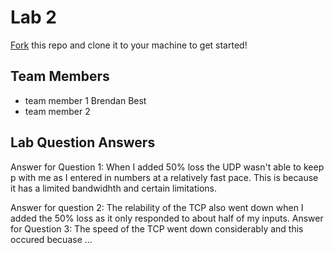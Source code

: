 # Lab 2
[Fork](https://docs.github.com/en/get-started/quickstart/fork-a-repo) this repo and clone it to your machine to get started!

## Team Members
- team member 1 Brendan Best
- team member 2

## Lab Question Answers

Answer for Question 1: 
When I added 50% loss the UDP wasn't able to keep p with me as I entered in numbers at a relatively fast pace. This is because it has a limited bandwidhth and certain limitations. 

Answer for question 2: 
The relability of the TCP also went down when I added the 50% loss as it only responded to about half of my inputs. 
Answer for Question 3: 
The speed of the TCP went down considerably and this occured becuase 
...
